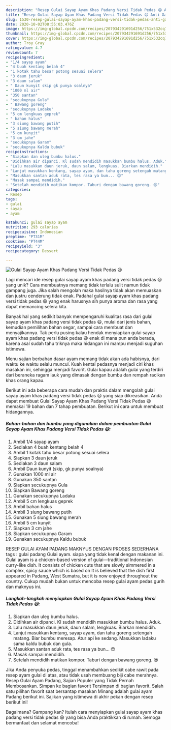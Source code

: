 ```yaml
---
description: "Resep Gulai Sayap Ayam Khas Padang Versi Tidak Pedas 😃 Anti Gagal"
title: "Resep Gulai Sayap Ayam Khas Padang Versi Tidak Pedas 😃 Anti Gagal"
slug: 1530-resep-gulai-sayap-ayam-khas-padang-versi-tidak-pedas-anti-gagal
date: 2020-10-02T08:55:03.476Z
image: https://img-global.cpcdn.com/recipes/207934291691d256/751x532cq70/gulai-sayap-ayam-khas-padang-versi-tidak-pedas-😃-foto-resep-utama.jpg
thumbnail: https://img-global.cpcdn.com/recipes/207934291691d256/751x532cq70/gulai-sayap-ayam-khas-padang-versi-tidak-pedas-😃-foto-resep-utama.jpg
cover: https://img-global.cpcdn.com/recipes/207934291691d256/751x532cq70/gulai-sayap-ayam-khas-padang-versi-tidak-pedas-😃-foto-resep-utama.jpg
author: Troy Gray
ratingvalue: 4.7
reviewcount: 7
recipeingredient:
- "1/4 sayap ayam"
- "4 buah kentang belah 4"
- "1 kotak tahu besar potong sesuai selera"
- "3 daun jeruk"
- "3 daun salam"
- " Daun kunyit skip gk punya soalnya"
- "1000 ml air"
- "350 santan"
- "secukupnya Gula"
- " Bawang goreng"
- "secukupnya Ladaku"
- "5 cm lengkuas geprek"
- " bahan halus"
- "3 siung bawang putih"
- "5 siung bawang merah"
- "5 cm kunyit"
- "3 cm jahe"
- "secukupnya Garam"
- "secukupnya Kaldu bubuk"
recipeinstructions:
- "Siapkan dan uleg bumbu halus."
- "Didihkan air dipanci. Kl sudah mendidih masukkan bumbu halus. Aduk."
- "Lalu masukkan daun jeruk, daun salam, lengkuas. Biarkan mendidih."
- "Lanjut masukkan kentang, sayap ayam, dan tahu goreng setengah matang. Biar bumbu meresap. Atur api ke sedang. Masukkan ladaku sama kaldu bubuk dan gula."
- "Masukkan santan aduk rata, tes rasa ya bun... 😊"
- "Masak sampai mendidih."
- "Setelah mendidih matikan kompor. Taburi dengan bawang goreng. 😍"
categories:
- Resep
tags:
- gulai
- sayap
- ayam

katakunci: gulai sayap ayam 
nutrition: 293 calories
recipecuisine: Indonesian
preptime: "PT31M"
cooktime: "PT44M"
recipeyield: "3"
recipecategory: Dessert

---
```



![Gulai Sayap Ayam Khas Padang Versi Tidak Pedas 😃](https://img-global.cpcdn.com/recipes/207934291691d256/751x532cq70/gulai-sayap-ayam-khas-padang-versi-tidak-pedas-😃-foto-resep-utama.jpg)

Lagi mencari ide resep gulai sayap ayam khas padang versi tidak pedas 😃 yang unik? Cara membuatnya memang tidak terlalu sulit namun tidak gampang juga. Jika salah mengolah maka hasilnya tidak akan memuaskan dan justru cenderung tidak enak. Padahal gulai sayap ayam khas padang versi tidak pedas 😃 yang enak harusnya sih punya aroma dan rasa yang dapat memancing selera kita.

Banyak hal yang sedikit banyak mempengaruhi kualitas rasa dari gulai sayap ayam khas padang versi tidak pedas 😃, mulai dari jenis bahan, kemudian pemilihan bahan segar, sampai cara membuat dan menyajikannya. Tak perlu pusing kalau hendak menyiapkan gulai sayap ayam khas padang versi tidak pedas 😃 enak di mana pun anda berada, karena asal sudah tahu triknya maka hidangan ini mampu menjadi suguhan istimewa.

Menu sajian berbahan dasar ayam memang tidak akan ada habisnya, dari waktu ke waktu selalu muncul. Kuah kental pedasnya menjadi ciri khas masakan ini, sehingga menjadi favorit. Gulai kapau adalah gulai yang terdiri dari beraneka ragam lauk yang dimasak dengan bumbu dan rempah racikan khas orang kapau.


Berikut ini ada beberapa cara mudah dan praktis dalam mengolah gulai sayap ayam khas padang versi tidak pedas 😃 yang siap dikreasikan. Anda dapat membuat Gulai Sayap Ayam Khas Padang Versi Tidak Pedas 😃 memakai 19 bahan dan 7 tahap pembuatan. Berikut ini cara untuk membuat hidangannya.

<!--inarticleads1-->

##### Bahan-bahan dan bumbu yang digunakan dalam pembuatan Gulai Sayap Ayam Khas Padang Versi Tidak Pedas 😃:

1. Ambil 1/4 sayap ayam
1. Sediakan 4 buah kentang belah 4
1. Ambil 1 kotak tahu besar potong sesuai selera
1. Siapkan 3 daun jeruk
1. Sediakan 3 daun salam
1. Ambil  Daun kunyit (skip, gk punya soalnya)
1. Gunakan 1000 ml air
1. Gunakan 350 santan
1. Siapkan secukupnya Gula
1. Siapkan  Bawang goreng
1. Gunakan secukupnya Ladaku
1. Ambil 5 cm lengkuas geprek
1. Ambil  bahan halus
1. Ambil 3 siung bawang putih
1. Gunakan 5 siung bawang merah
1. Ambil 5 cm kunyit
1. Siapkan 3 cm jahe
1. Siapkan secukupnya Garam
1. Gunakan secukupnya Kaldu bubuk


RESEP GULAI AYAM PADANG MAKNYUS DENGAN PROSES SEDERHANA tags : gulai padang Gulai ayam. siapa yang tidak kenal dengan makanan ini. Gulai ayam is a chicken-based version of gulai—traditional Indonesian curry-like dish. It consists of chicken cuts that are slowly simmered in a complex, spicy sauce which is based on It is believed that the dish first appeared in Padang, West Sumatra, but it is now enjoyed throughout the country. Cukup mudah bukan untuk mencoba resep gulai ayam pedas gurih dan maknyus ini. 

<!--inarticleads2-->

##### Langkah-langkah menyiapkan Gulai Sayap Ayam Khas Padang Versi Tidak Pedas 😃:

1. Siapkan dan uleg bumbu halus.
1. Didihkan air dipanci. Kl sudah mendidih masukkan bumbu halus. Aduk.
1. Lalu masukkan daun jeruk, daun salam, lengkuas. Biarkan mendidih.
1. Lanjut masukkan kentang, sayap ayam, dan tahu goreng setengah matang. Biar bumbu meresap. Atur api ke sedang. Masukkan ladaku sama kaldu bubuk dan gula.
1. Masukkan santan aduk rata, tes rasa ya bun... 😊
1. Masak sampai mendidih.
1. Setelah mendidih matikan kompor. Taburi dengan bawang goreng. 😍


Jika Anda penyuka pedas, tinggal menambahkan sedikit cabe rawit pada resep ayam gulai di atas, atau tidak usah membuang biji cabe merahnya. Resep Gulai Ayam Padang, Sajian Populer yang Tidak Pernah Membosankan. Simpan ke bagian favorit Tersimpan di bagian favorit. Salah satu pilihan favorit saat bersantap masakan Minang adalah gulai ayam Padang berikut ini. Sajikan yang istimewa di akhir pekan dengan resep berikut ini! 

Bagaimana? Gampang kan? Itulah cara menyiapkan gulai sayap ayam khas padang versi tidak pedas 😃 yang bisa Anda praktikkan di rumah. Semoga bermanfaat dan selamat mencoba!
